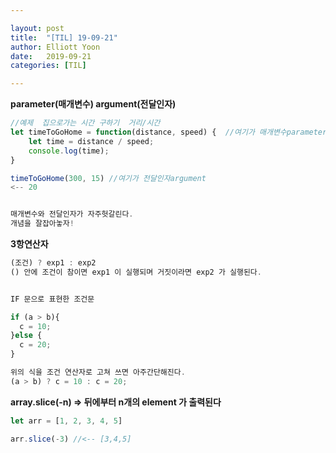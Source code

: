 ```yaml
---

layout: post
title:  "[TIL] 19-09-21"
author: Elliott Yoon
date:   2019-09-21
categories: [TIL]

---
```




**parameter(매개변수) argument(전달인자)**

```js
//예제  집으로가는 시간 구하기  거리/시간
let timeToGoHome = function(distance, speed) {  //여기가 매개변수parameter
    let time = distance / speed;
    console.log(time);
}

timeToGoHome(300, 15) //여기가 전달인자argument
<-- 20


매개변수와 전달인자가 자주헛갈린다. 
개념을 잘잡아놓자!
```



**3항연산자**

```js
(조건) ? exp1 : exp2
() 안에 조건이 참이면 exp1 이 실행되며 거짓이라면 exp2 가 실행된다.


IF 문으로 표현한 조건문

if (a > b){
  c = 10;
}else {
  c = 20;
}

위의 식을 조건 연산자로 고쳐 쓰면 아주간단해진다.
(a > b) ? c = 10 : c = 20;
```



**array.slice(-n)  => 뒤에부터 n개의 element 가 출력된다**

```js
let arr = [1, 2, 3, 4, 5]

arr.slice(-3) //<-- [3,4,5]
```



